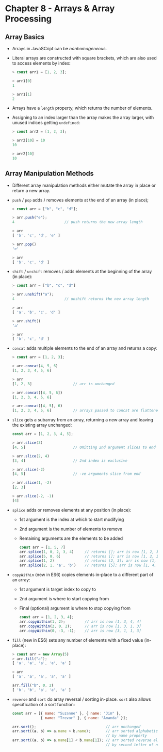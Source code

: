 # Chapter 8 - Arrays & Array Processing

## Array Basics

- Arrays in JavaSCript can be _nonhomogeneous_.

- Literal arrays are constructed with square brackets, which are also used to access elements by index:

    ```javascript
    > const arr1 = [1, 2, 3];

    > arr1[0]
    1

    > arr1[1]
    2
    ```

- Arrays have a `length` property, which returns the number of elements.

- Assigning to an index larger than the array makes the array larger, with unused indices getting `undefined`:

    ```javascript
    > const arr2 = [1, 2, 3];

    > arr2[10] = 10
    10

    > arr2[10]
    10
    ```



## Array Manipulation Methods

- Different array manipulation methods either mutate the array in place or return a new array.

- `push` / `pop` adds / removes elements at the end of an array (in place);

    ```javascript
    > const arr = ["b", "c", "d"];

    > arr.push("e");
    4                       // push returns the new array length

    > arr
    [ 'b', 'c', 'd', 'e' ]

    > arr.pop()
    'e'

    > arr
    [ 'b', 'c', 'd' ]
    ```

- `shift` / `unshift` removes / adds elements at the beginning of the array (in place):

    ```javascript
    > const arr = ["b", "c", "d"]

    > arr.unshift("a");
    4                       // unshift returns the new array length

    > arr
    [ 'a', 'b', 'c', 'd' ]

    > arr.shift()
    'a'

    > arr
    [ 'b', 'c', 'd' ]
    ```

- `concat` adds multiple elements to the end of an array and returns a copy:

    ```javascript
    > const arr = [1, 2, 3];

    > arr.concat(4, 5, 6)
    [1, 2, 3, 4, 5, 6]

    > arr
    [1, 2, 3]                   // arr is unchanged

    > arr.concat([4, 5, 6])
    [1, 2, 3, 4, 5, 6]

    > arr.concat([4, 5], 6)
    [1, 2, 3, 4, 5, 6]          // arrays passed to concat are flattened (one level only)
    ```

- `slice` gets a subarray from an array, returning a new array and leaving the existing array unchanged:

    ```javascript
    const arr = [1, 2, 3, 4, 5];

    > arr.slice(3)
    [4, 5]                      // Omitting 2nd argument slices to end

    > arr.slice(2, 4)
    [3, 4]                      // 2nd index is exclusive

    > arr.slice(-2)
    [4, 5]                      // -ve arguments slice from end

    > arr.slice(1, -2)
    [2, 3]

    > arr.slice(-2, -1)
    [4]
    ```

- `splice` adds or removes elements at any position (in place):
    - 1st argument is the index at which to start modifying
    - 2nd argument is the number of elements to remove
    - Remaining arguments are the elements to be added

        ```javascript
        const arr = [1, 5, 7]
        arr.splice(1, 0, 2, 3, 4)     // returns []; arr is now [1, 2, 3, 4, 5, 7]
        arr.splice(5, 0, 6)           // returns []; arr is now [1, 2, 3, 4, 5, 6, 7]
        arr.splice(1, 2)              // returns [2, 3]; arr is now [1, 4, 5, 6, 7]
        arr.splice(2, 1, 'a', 'b')    // returns [5]; arr is now [1, 4, 'a', 'b', 6, 7]
        ```

- `copyWithin` (new in ES6) copies elements in-place to a different part of an array:
    - 1st argument is target index to copy to
    - 2nd argument is where to start copying from
    - Final (optional) argument is where to stop copying from

        ```javascript
        const arr = [1, 2, 3, 4];
        arr.copyWithin(1, 2);         // arr is now [1, 3, 4, 4]
        arr.copyWithin(2, 0, 2);      // arr is now [1, 3, 1, 3]
        arr.copyWithin(0, -3, -1);    // arr is now [3, 1, 1, 3]
        ```

- `fill` (new in ES6) sets any number of elements with a fixed value (in-place):

    ```javascript
    > const arr = new Array(5)
    > arr.fill("a");
    [ 'a', 'a', 'a', 'a', 'a' ]

    > arr
    [ 'a', 'a', 'a', 'a', 'a' ]

    arr.fill("b", 0, 2)
    [ 'b', 'b', 'a', 'a', 'a' ]
    ```

- `reverse` and `sort` do array reversal / sorting in-place.  `sort` also allows specification of a sort function:

    ```javascript
    const arr = [{ name: "Suzanne" }, { name: "Jim" },
                 { name: "Trevor" }, { name: "Amanda" }];

    arr.sort();                                // arr unchanged
    arr.sort((a, b) => a.name > b.name);       // arr sorted alphabetically
                                               // by name property
    arr.sort((a, b) => a.name[1] < b.name[1]); // arr sorted reverse alphabetically
                                               // by second letter of name property
    ```
